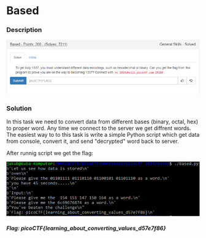 # Based

### Description
![alt text](https://github.com/JakubK64/CTF-writeups/blob/master/picoCTF%202019/General%20Skills/Based/Task.PNG)

### Solution
In this task we need to convert data from different bases (binary, octal, hex) to proper word. Any time we connect to the server we get diffrent words.
The easiest way to to this task is write a simple Python script which get data from console, convert it, and send "decrypted" word back to server.

After runnig script we get the flag:

![alt text](https://github.com/JakubK64/CTF-writeups/blob/master/picoCTF%202019/General%20Skills/Based/Solution.PNG)

#### *Flag: picoCTF{learning_about_converting_values_d57e7f86}*
